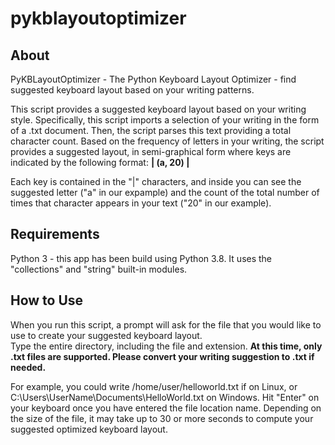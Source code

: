 # pykblayoutoptimizer

## About 
PyKBLayoutOptimizer - The Python Keyboard Layout Optimizer - find suggested keyboard layout based on your writing patterns.

This script provides a suggested keyboard layout based on your writing style.  Specifically, this 
script imports a selection of your writing in the form of a .txt document.  Then, the script 
parses this text providing a total character count.  Based on the frequency of letters in your writing,
the script provides a suggested layout, in semi-graphical form where keys are indicated by the following
format:  **| (a, 20) |**

Each key is contained in the "|" characters, and inside you can see the suggested letter ("a" in our expample)
and the count of the total number of times that character appears in your text ("20" in our example).  

## Requirements 
Python 3 - this app has been build using Python 3.8.  It uses the "collections" and "string" built-in modules.

## How to Use  
When you run this script, a prompt will ask for the file that you would like to use to create your suggested keyboard layout.  
Type the entire directory, including the file and extension.  **At this time, only .txt files are supported. Please convert
your writing suggestion to .txt if needed.**

For example, you could write /home/user/helloworld.txt if on Linux, or C:\Users\UserName\Documents\HelloWorld.txt on Windows.
Hit "Enter" on your keyboard once you have entered the file location name.  Depending on the size of the file, it may take up 
to 30 or more seconds to compute your suggested optimized keyboard layout.
